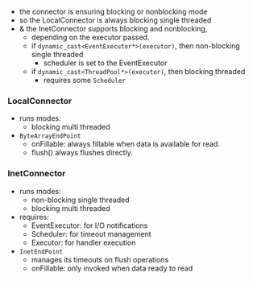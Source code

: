 
- the connector is ensuring blocking or nonblocking mode
- so the LocalConnector is always blocking single threaded
- & the InetConnector supports blocking and nonblocking,
  - depending on the executor passed.
  - if `dynamic_cast<EventExecutor*>(executor)`, then non-blocking single threaded
    - scheduler is set to the EventExecutor
  - if `dynamic_cast<ThreadPool*>(executor)`, then blocking threaded
    - requires some `Scheduler`

### LocalConnector

- runs modes:
  - blocking multi threaded
- `ByteArrayEndPoint`
  - onFillable: always fillable when data is available for read.
  - flush() always flushes directly.

### InetConnector

- runs modes:
  - non-blocking single threaded
  - blocking multi threaded
- requires:
  - EventExecutor: for I/O notifications
  - Scheduler: for timeout management
  - Executor: for handler execution
- `InetEndPoint`
  - manages its timeouts on flush operations
  - onFillable: only invoked when data ready to read




















